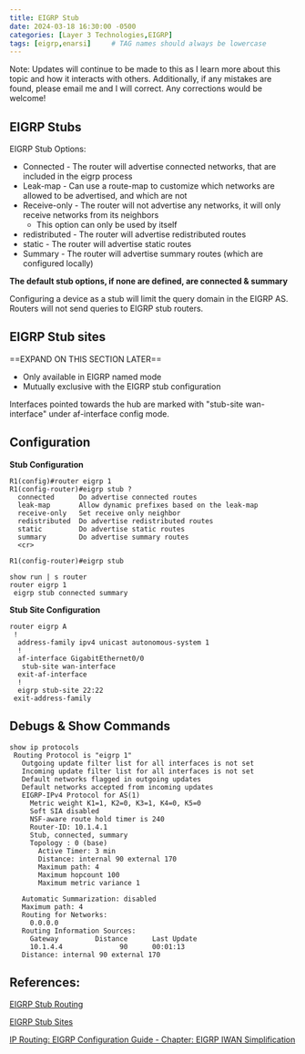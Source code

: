 ```yaml
---
title: EIGRP Stub
date: 2024-03-18 16:30:00 -0500
categories: [Layer 3 Technologies,EIGRP]
tags: [eigrp,enarsi]     # TAG names should always be lowercase
---
```



Note: Updates will continue to be made to this as I learn more about this topic and how it interacts with others. Additionally, if any mistakes are found, please email me and I will correct. Any corrections would be welcome!


## EIGRP Stubs

EIGRP Stub Options:

* Connected - The router will advertise connected networks, that are included in the eigrp process
* Leak-map - Can use a route-map to customize which networks are allowed to be advertised, and which are not
* Receive-only - The router will not advertise any networks, it will only receive networks from its neighbors
    * This option can only be used by itself
* redistributed - The router will advertise redistributed routes
* static - The router will advertise static routes
* Summary - The router will advertise summary routes (which are configured locally)

**The default stub options, if none are defined, are connected & summary**


Configuring a device as a stub will limit the query domain in the EIGRP AS. Routers will not send queries to EIGRP stub routers.


## EIGRP Stub sites

==EXPAND ON THIS SECTION LATER==

* Only available in EIGRP named mode
* Mutually exclusive with the EIGRP stub configuration

Interfaces pointed towards the hub are marked with "stub-site wan-interface" under af-interface config mode.

## Configuration

**Stub Configuration**

```
R1(config)#router eigrp 1
R1(config-router)#eigrp stub ?
  connected      Do advertise connected routes
  leak-map       Allow dynamic prefixes based on the leak-map
  receive-only   Set receive only neighbor
  redistributed  Do advertise redistributed routes
  static         Do advertise static routes
  summary        Do advertise summary routes
  <cr>

R1(config-router)#eigrp stub 

show run | s router
router eigrp 1
 eigrp stub connected summary
```


**Stub Site Configuration**

```
router eigrp A
 !
  address-family ipv4 unicast autonomous-system 1
  !
  af-interface GigabitEthernet0/0
   stub-site wan-interface
  exit-af-interface
  !
  eigrp stub-site 22:22
 exit-address-family
```

## Debugs & Show Commands

```
show ip protocols
 Routing Protocol is "eigrp 1"
   Outgoing update filter list for all interfaces is not set
   Incoming update filter list for all interfaces is not set
   Default networks flagged in outgoing updates
   Default networks accepted from incoming updates
   EIGRP-IPv4 Protocol for AS(1)
     Metric weight K1=1, K2=0, K3=1, K4=0, K5=0
     Soft SIA disabled
     NSF-aware route hold timer is 240
     Router-ID: 10.1.4.1
     Stub, connected, summary
     Topology : 0 (base) 
       Active Timer: 3 min
       Distance: internal 90 external 170
       Maximum path: 4
       Maximum hopcount 100
       Maximum metric variance 1  

   Automatic Summarization: disabled
   Maximum path: 4
   Routing for Networks:
     0.0.0.0
   Routing Information Sources:
     Gateway         Distance      Last Update
     10.1.4.4              90      00:01:13
   Distance: internal 90 external 170

```

## References:

[EIGRP Stub Routing](https://learningnetwork.cisco.com/s/article/eigrp-stub-routing)

[EIGRP Stub Sites](https://www.cisco.com/c/en/us/td/docs/ios-xml/ios/iproute_eigrp/configuration/xe-3s/asr1000/ire-xe-3s-asr1000/ire-iwan-simpl.pdf)

[IP Routing: EIGRP Configuration Guide - Chapter: EIGRP IWAN Simplification](https://www.cisco.com/c/en/us/td/docs/ios-xml/ios/iproute_eigrp/configuration/15-mt/ire-15-mt-book/ire-iwan-simpl.html)
